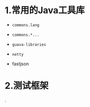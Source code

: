 # 1.常用的Java工具库
* `commons.lang`

* `commons.*...`

* `guava-libraries`

* `netty`
* fastjson

# 2.测试框架



.